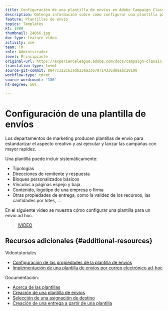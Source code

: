```yaml
---
title: Configuración de una plantilla de envíos en Adobe Campaign Classic
description: Obtenga información sobre cómo configurar una plantilla para un envío ad hoc.
feature: Plantillas de envío
topics: Templates
kt: 1980
thumbnail: 24066.jpg
doc-type: feature video
activity: use
team: TM
role: Administrador
level: Principiante
original-url: https://experienceleague.adobe.com/docs/campaign-classic-learn/tutorials/sending-messages/delivery-template-configuration.html
translation-type: tm+mt
source-git-commit: 8847c322c63adb23ea33679714336d0aaac20100
workflow-type: tm+mt
source-wordcount: '180'
ht-degree: 56%

---
```



# Configuración de una plantilla de envíos

Los departamentos de marketing producen plantillas de envío para estandarizar el aspecto creativo y así ejecutar y lanzar las campañas con mayor rapidez.

Una plantilla puede incluir sistemáticamente:

* Tipologías
* Direcciones de remitente y respuesta
* Bloques personalizados básicos
* Vínculos a páginas espejo y baja
* Contenido, logotipo de una empresa o firma
* Otras propiedades de entrega, como la validez de los recursos, las cantidades por lotes, ...

En el siguiente vídeo se muestra cómo configurar una plantilla para un envío ad hoc.

>[!VIDEO](https://video.tv.adobe.com/v/24066?quality=12)

## Recursos adicionales {#additional-resources}

Videotutoriales

* [Configuración de las propiedades de la plantilla de envíos](/help/sending-messages/using-delivery-templates/setting-delivery-template-properties.md)
* [Implementación de una plantilla de envíos por correo electrónico ad-hoc](/help/sending-messages/using-delivery-templates/deploying-ad-hoc-email-delivery-template.md)

Documentación:

* [Acerca de las plantillas](https://docs.adobe.com/content/help/es-ES/campaign-classic/using/sending-messages/using-delivery-templates/about-templates.html)
* [Creación de una plantilla de envíos](https://docs.adobe.com/content/help/es-ES/campaign-classic/using/sending-messages/using-delivery-templates/creating-a-delivery-template.html)
* [Selección de una asignación de destino](https://docs.adobe.com/content/help/es-ES/campaign-classic/using/sending-messages/using-delivery-templates/selecting-a-target-mapping.html)
* [Creación de una entrega a partir de una plantilla](https://docs.adobe.com/content/help/es-ES/campaign-classic/using/sending-messages/using-delivery-templates/creating-a-delivery-from-a-template.html)
